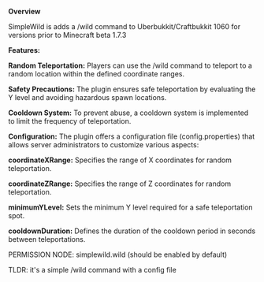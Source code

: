 **Overview**

SimpleWild is adds a /wild command to Uberbukkit/Craftbukkit 1060 for versions prior to Minecraft beta 1.7.3

**Features:**

**Random Teleportation:** Players can use the /wild command to teleport to a random location within the defined coordinate ranges.

**Safety Precautions:** The plugin ensures safe teleportation by evaluating the Y level and avoiding hazardous spawn locations.

**Cooldown System:** To prevent abuse, a cooldown system is implemented to limit the frequency of teleportation.

**Configuration:** The plugin offers a configuration file (config.properties) that allows server administrators to customize various aspects:

**coordinateXRange:** Specifies the range of X coordinates for random teleportation.

**coordinateZRange:** Specifies the range of Z coordinates for random teleportation.

**minimumYLevel:** Sets the minimum Y level required for a safe teleportation spot.

**cooldownDuration:** Defines the duration of the cooldown period in seconds between teleportations.

PERMISSION NODE: simplewild.wild (should be enabled by default)


TLDR: it's a simple /wild command with a config file

